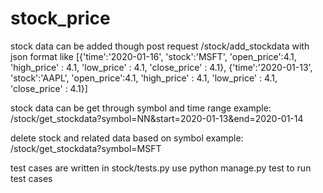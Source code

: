 # stock_price

stock data can be added though post request 
/stock/add_stockdata
with json format like
[{'time':'2020-01-16', 'stock':'MSFT', 'open_price':4.1, 'high_price' : 4.1, 'low_price' : 4.1, 'close_price' : 4.1},
 {'time':'2020-01-13', 'stock':'AAPL', 'open_price':4.1, 'high_price' : 4.1, 'low_price' : 4.1, 'close_price' : 4.1}]

stock data can be get through symbol and time range
example: /stock/get_stockdata?symbol=NN&start=2020-01-13&end=2020-01-14

delete stock and related data based on symbol
example: /stock/get_stockdata?symbol=MSFT

test cases are written in stock/tests.py
use python manage.py test to run test cases
